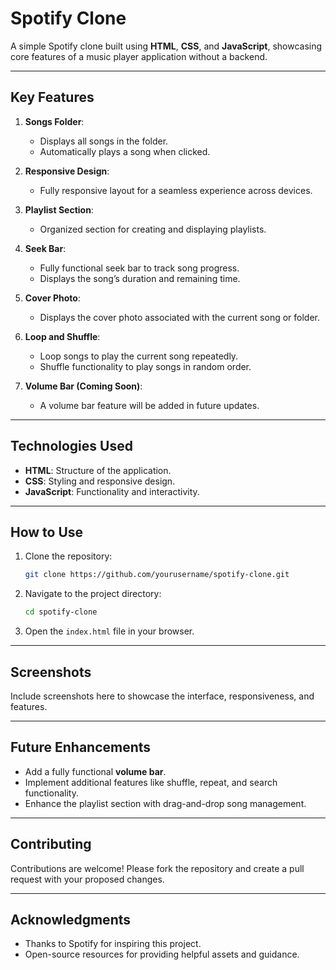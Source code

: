 # Spotify Clone

A simple Spotify clone built using **HTML**, **CSS**, and **JavaScript**, showcasing core features of a music player application without a backend.

---

## Key Features

1. **Songs Folder**:
   - Displays all songs in the folder.
   - Automatically plays a song when clicked.

2. **Responsive Design**:
   - Fully responsive layout for a seamless experience across devices.

3. **Playlist Section**:
   - Organized section for creating and displaying playlists.

4. **Seek Bar**:
   - Fully functional seek bar to track song progress.
   - Displays the song’s duration and remaining time.

5. **Cover Photo**:
   - Displays the cover photo associated with the current song or folder.

6. **Loop and Shuffle**:
   - Loop songs to play the current song repeatedly.
   - Shuffle functionality to play songs in random order.

7. **Volume Bar (Coming Soon)**:
   - A volume bar feature will be added in future updates.

---

## Technologies Used

- **HTML**: Structure of the application.
- **CSS**: Styling and responsive design.
- **JavaScript**: Functionality and interactivity.

---

## How to Use

1. Clone the repository:
   ```bash
   git clone https://github.com/yourusername/spotify-clone.git
   ```
2. Navigate to the project directory:
   ```bash
   cd spotify-clone
   ```
3. Open the `index.html` file in your browser.

---

## Screenshots

Include screenshots here to showcase the interface, responsiveness, and features.

---

## Future Enhancements

- Add a fully functional **volume bar**.
- Implement additional features like shuffle, repeat, and search functionality.
- Enhance the playlist section with drag-and-drop song management.

---

## Contributing

Contributions are welcome! Please fork the repository and create a pull request with your proposed changes.

---

## Acknowledgments

- Thanks to Spotify for inspiring this project.
- Open-source resources for providing helpful assets and guidance.


